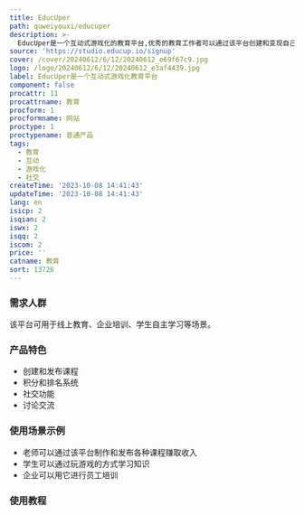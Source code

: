 ```yaml
---
title: EducUper
path: quweiyouxi/educuper
description: >-
  EducUper是一个互动式游戏化的教育平台,优秀的教育工作者可以通过该平台创建和变现自己的知识。用户可以通过互动式的异步课程学习知识。该平台具有丰富的课程内容、积分和排名系统、社交和讨论功能等。
source: 'https://studio.educup.io/signup'
cover: /cover/20240612/6/12/20240612_e69f67c9.jpg
logo: /logo/20240612/6/12/20240612_e3af4439.jpg
label: EducUper是一个互动式游戏化教育平台
component: false
procattr: 11
procattrname: 教育
procform: 1
procformname: 网站
proctype: 1
proctypename: 普通产品
tags:
  - 教育
  - 互动
  - 游戏化
  - 社交
createTime: '2023-10-08 14:41:43'
updateTime: '2023-10-08 14:41:43'
lang: en
isicp: 2
isqian: 2
iswx: 2
isqq: 2
iscom: 2
price: ''
catname: 教育
sort: 13726
---
```




### 需求人群
该平台可用于线上教育、企业培训、学生自主学习等场景。

### 产品特色
- 创建和发布课程
- 积分和排名系统
- 社交功能
- 讨论交流

### 使用场景示例
- 老师可以通过该平台制作和发布各种课程赚取收入
- 学生可以通过玩游戏的方式学习知识
- 企业可以用它进行员工培训

### 使用教程


  
